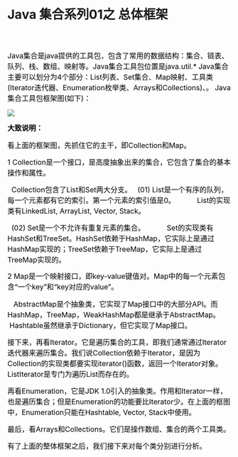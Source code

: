 # Java 集合系列01之 总体框架


<div id="cnblogs_post_body" class="blogpost-body">

**<span style="font-size: 18pt;">&nbsp;</span>**

<span style="font-size: 16px; color: #000000;">Java集合是java提供的工具包，包含了常用的数据结构：集合、链表、队列、栈、数组、映射等。Java集合工具包位置是java.util.*</span>
<span style="font-size: 16px; color: #000000;">Java集合主要可以划分为4个部分：List列表、Set集合、Map映射、工具类(Iterator迭代器、Enumeration枚举类、Arrays和Collections)、。</span>
<span style="font-size: 16px; color: #000000;">Java集合工具包框架图(如下)：</span>

<span style="font-size: 16px;">[![](https://images0.cnblogs.com/blog/497634/201309/08171028-a5e372741b18431591bb577b1e1c95e6.jpg)](https://images0.cnblogs.com/blog/497634/201309/08171028-a5e372741b18431591bb577b1e1c95e6.jpg)</span>

<span style="color: #000000;">**<span style="font-size: 16px; line-height: 1.5;">大致说明：</span>**</span>

<span style="font-size: 16px; color: #000000;">看上面的框架图，先抓住它的主干，即Collection和Map。</span>

<span style="font-size: 16px; color: #000000;">1 Collection是一个接口，是高度抽象出来的集合，它包含了集合的基本操作和属性。</span>

<span style="font-size: 16px; color: #000000;">&nbsp; Collection包含了List和Set两大分支。</span>
<span style="font-size: 16px; color: #000000;">&nbsp; (01) List是一个有序的队列，每一个元素都有它的索引。第一个元素的索引值是0。</span>
<span style="font-size: 16px; color: #000000;">&nbsp; &nbsp; &nbsp; &nbsp; &nbsp; List的实现类有LinkedList, ArrayList, Vector, Stack。</span>

<span style="font-size: 16px; color: #000000;">&nbsp; (02) Set是一个不允许有重复元素的集合。</span>
<span style="font-size: 16px; color: #000000;">&nbsp; &nbsp; &nbsp; &nbsp; &nbsp; Set的实现类有HashSet和TreeSet。HashSet依赖于HashMap，它实际上是通过HashMap实现的；TreeSet依赖于TreeMap，它实际上是通过TreeMap实现的。</span>

<span style="font-size: 16px; line-height: 1.5; color: #000000;">2 Map是一个映射接口，即key-value键值对。Map中的每一个元素包含“一个key”和“key对应的value”。</span>

<span style="font-size: 16px; color: #000000;">&nbsp; &nbsp;AbstractMap是个抽象类，它实现了Map接口中的大部分API。而HashMap，TreeMap，WeakHashMap都是继承于AbstractMap。</span>
<span style="font-size: 16px; color: #000000;">&nbsp; &nbsp;Hashtable虽然继承于Dictionary，但它实现了Map接口。</span>

<span style="font-size: 16px; color: #000000;">接下来，再看Iterator。它是遍历集合的工具，即我们通常通过Iterator迭代器来遍历集合。我们说Collection依赖于Iterator，是因为Collection的实现类都要实现iterator()函数，返回一个Iterator对象。</span>
<span style="font-size: 16px; color: #000000;">ListIterator是专门为遍历List而存在的。</span>

<span style="font-size: 16px; color: #000000;">再看Enumeration，它是JDK 1.0引入的抽象类。作用和Iterator一样，也是遍历集合；但是Enumeration的功能要比Iterator少。在上面的框图中，Enumeration只能在Hashtable, Vector, Stack中使用。</span>

<span style="font-size: 16px; color: #000000;">最后，看Arrays和Collections。它们是操作数组、集合的两个工具类。</span>

<span style="font-size: 16px; color: #000000;">有了上面的整体框架之后，我们接下来对每个类分别进行分析。</span>
</div>